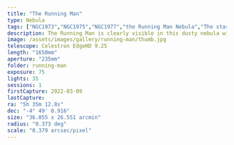 ```yaml
---
title: "The Running Man"
type: Nebula
tags: ["NGC1973","NGC1975","NGC1977","the Running Man Nebula","The star 42Ori","The star 45Ori"]
description: The Running Man is clearly visible in this dusty nebula with beautiful blue and purple highlights. An often overlooked gem in the Orion constellation.
image: /assets/images/gallery/running-man/thumb.jpg
telescope: Celestron EdgeHD 9.25
length: "1650mm"
aperture: "235mm"
folder: running-man
exposure: 75
lights: 35
sessions: 1
firstCapture: 2022-03-09 
lastCapture:
ra: "5h 35m 12.8s"
dec: "-4° 49' 0.916"
size: "36.055 x 26.551 arcmin"
radius: "0.373 deg"
scale: "0.379 arcsec/pixel"
---
```

